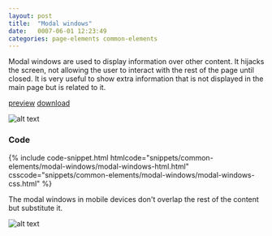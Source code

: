 ```yaml
---
layout: post
title:  "Modal windows"
date:   0007-06-01 12:23:49
categories: page-elements common-elements
---
```


Modal windows are used to display information over other content. It hijacks the screen, not allowing
the user to interact with the rest of the page until closed. It is very useful to show extra information
that is not displayed in the main page but is related to it.

<a class="btn btn--preview" target="_blank" href="{{site.url}}gfw-style-guides/downloads/common-elements/modal-window/index.html">preview</a>
<a class="btn btn--download" download="modal-window.zip" href="{{site.url}}gfw-style-guides/downloads/common-elements/modal-window/modal-window.zip">download</a>

![alt text][modal]

### Code

<div id="code-snippet-box1" class="code-snippet-box">
  {% include code-snippet.html htmlcode="snippets/common-elements/modal-windows/modal-windows-html.html" csscode="snippets/common-elements/modal-windows/modal-windows-css.html" %}
</div>


The modal windows in mobile devices don't overlap the rest of the content but substitute it.

![alt text][modal-mobile]


[modal]: /gfw-style-guides/images/posts/common-elements/modal-windows/06-01-modal.png "modal"
[modal-mobile]: /gfw-style-guides/images/posts/common-elements/modal-windows/06-02-modal-mobile.png "modal mobile"
